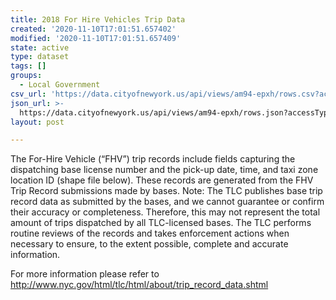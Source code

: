 ```yaml
---
title: 2018 For Hire Vehicles Trip Data
created: '2020-11-10T17:01:51.657402'
modified: '2020-11-10T17:01:51.657409'
state: active
type: dataset
tags: []
groups:
  - Local Government
csv_url: 'https://data.cityofnewyork.us/api/views/am94-epxh/rows.csv?accessType=DOWNLOAD'
json_url: >-
  https://data.cityofnewyork.us/api/views/am94-epxh/rows.json?accessType=DOWNLOAD
layout: post

---
```

The For-Hire Vehicle (“FHV”) trip records include fields capturing the dispatching base license number and the pick-up date, time, and taxi zone location ID (shape file below). These records are generated from the FHV Trip Record submissions made by bases. Note: The TLC publishes base trip record data as submitted by the bases, and we cannot guarantee or confirm their accuracy or completeness. Therefore, this may not represent the total amount of trips dispatched by all TLC-licensed bases. The TLC performs routine reviews of the records and takes enforcement actions when necessary to ensure, to the extent possible, complete and accurate information.

For more information please refer to http://www.nyc.gov/html/tlc/html/about/trip_record_data.shtml
